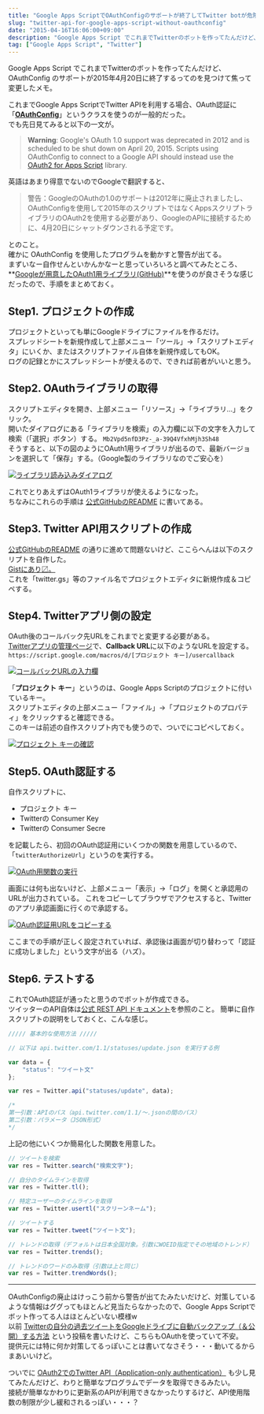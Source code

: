 ```yaml
---
title: "Google Apps ScriptでOAuthConfigのサポートが終了してTwitter botが危険そうだったので変更"
slug: "twitter-api-for-google-apps-script-without-oauthconfig"
date: "2015-04-16T16:06:00+09:00"
description: "Google Apps Script でこれまでTwitterのボットを作ってたんだけど、OAuthConfig のサポートが2015年4月20日に終了するってのを見つけて焦って変更したメモ。"
tag: ["Google Apps Script", "Twitter"]
---
```


Google Apps Script でこれまでTwitterのボットを作ってたんだけど、OAuthConfig のサポートが2015年4月20日に終了するってのを見つけて焦って変更したメモ。

<!--more-->

これまでGoogle Apps ScriptでTwitter APIを利用する場合、OAuth認証に「**[OAuthConfig](https://developers.google.com/apps-script/reference/url-fetch/o-auth-config)**」というクラスを使うのが一般的だった。  
でも先日見てみると以下の一文が。

> **Warning**: Google's OAuth 1.0 support was deprecated in 2012 and is scheduled to be shut down on April 20, 2015. Scripts using OAuthConfig to connect to a Google API should instead use the [OAuth2 for Apps Script](https://github.com/googlesamples/apps-script-oauth2) library.

英語はあまり得意でないのでGoogleで翻訳すると、

> 警告：GoogleのOAuthの1.0のサポートは2012年に廃止されましたし、OAuthConfigを使用して2015年のスクリプトではなくAppsスクリプトライブラリのOAuth2を使用する必要があり、GoogleのAPIに接続するために、4月20日にシャットダウンされる予定です。

とのこと。  
確かに OAuthConfig を使用したプログラムを動かすと警告が出てる。  
まずいなー自作せんといかんかなーと思っていろいろと調べてみたところ、**[Googleが用意したOAuth1用ライブラリ(GitHub)](https://github.com/googlesamples/apps-script-oauth1)**を使うのが良さそうな感じだったので、手順をまとめておく。


## Step1. プロジェクトの作成

プロジェクトといっても単にGoogleドライブにファイルを作るだけ。  
スプレッドシートを新規作成して上部メニュー「ツール」→「スクリプトエディタ」にいくか、またはスクリプトファイル自体を新規作成してもOK。  
ログの記録とかにスプレッドシートが使えるので、できれば前者がいいと思う。


## Step2. OAuthライブラリの取得

スクリプトエディタを開き、上部メニュー「リソース」→「ライブラリ...」をクリック。  
開いたダイアログにある「ライブラリを検索」の入力欄に以下の文字を入力して検索（「選択」ボタン）する。
`Mb2Vpd5nfD3Pz-_a-39Q4VfxhMjh3Sh48`  
そうすると、以下の図のようにOAuth1用ライブラリが出るので、最新バージョンを選択して「保存」する。（Google製のライブラリなのでご安心を）  

<a href="https://lh5.googleusercontent.com/-Y0JexgZ4FLY/VS9jkx9CPdI/AAAAAAAADfo/qjpCGInBkwQ/w694-h417-no/2015-04-16_120428.png" target="_blank"><img class="aligncenter" alt="ライブラリ読み込みダイアログ" src="https://lh5.googleusercontent.com/-Y0JexgZ4FLY/VS9jkx9CPdI/AAAAAAAADfo/qjpCGInBkwQ/w694-h417-no/2015-04-16_120428.png" /></a>  

これでとりあえずはOAuth1ライブラリが使えるようになった。  
ちなみにこれらの手順は [公式GitHubのREADME](https://github.com/googlesamples/apps-script-oauth1/blob/master/README.md) に書いてある。  


## Step3. Twitter API用スクリプトの作成

[公式GitHubのREADME](https://github.com/googlesamples/apps-script-oauth1/blob/master/README.md) の通りに進めて問題ないけど、ここらへんは以下のスクリプトを自作した。  
[<i class="fa fa-github"></i> Gistにあり〼。](https://gist.github.com/kijtra/f4cdd8775277372d42f7)  
これを「twitter.gs」等のファイル名でプロジェクトエディタに新規作成＆コピペする。  

<script src="https://gist.github.com/kijtra/f4cdd8775277372d42f7.js"></script>


## Step4. Twitterアプリ側の設定

OAuth後のコールバック先URLをこれまでと変更する必要がある。  
[Twitterアプリの管理ページ](https://apps.twitter.com/)で、**Callback URL**に以下のようなURLを設定する。  
`https://script.google.com/macros/d/[プロジェクト キー]/usercallback`  

<a href="https://lh6.googleusercontent.com/-mEGyfYGF2Ng/VS9jmDNTSoI/AAAAAAAADfo/LddrM3jl43w/w1056-h259-no/2015-04-16_162213.png" target="_blank"><img class="aligncenter" alt="コールバックURLの入力欄" src="https://lh6.googleusercontent.com/-mEGyfYGF2Ng/VS9jmDNTSoI/AAAAAAAADfo/LddrM3jl43w/w1056-h259-no/2015-04-16_162213.png" /></a>

「**プロジェクト キー**」というのは、Google Apps Scriptのプロジェクトに付いているキー。  
スクリプトエディタの上部メニュー「ファイル」→「プロジェクトのプロパティ」をクリックすると確認できる。  
このキーは前述の自作スクリプト内でも使うので、ついでにコピペしておく。  

<a href="https://lh4.googleusercontent.com/-ma8FgouRKmI/VS9jlBunX3I/AAAAAAAADfo/aCYvvWZdlXI/w586-h427-no/2015-04-16_123848.png" target="_blank"><img class="aligncenter" alt="プロジェクト キーの確認" src="https://lh4.googleusercontent.com/-ma8FgouRKmI/VS9jlBunX3I/AAAAAAAADfo/aCYvvWZdlXI/w586-h427-no/2015-04-16_123848.png" /></a>


## Step5. OAuth認証する

自作スクリプトに、

- プロジェクト キー
- Twitterの Consumer Key
- Twitterの Consumer Secre

を記載したら、初回のOAuth認証用にいくつかの関数を用意しているので、「`twitterAuthorizeUrl`」というのを実行する。  

<a href="https://lh4.googleusercontent.com/-fLiwVXhwWyY/VS9jlgKjH7I/AAAAAAAADfo/M6o0jDoBTUQ/w399-h164-no/2015-04-16_143608.png" target="_blank"><img class="aligncenter" alt="OAuth用関数の実行" src="https://lh4.googleusercontent.com/-fLiwVXhwWyY/VS9jlgKjH7I/AAAAAAAADfo/M6o0jDoBTUQ/w399-h164-no/2015-04-16_143608.png" /></a>  

画面には何も出ないけど、上部メニュー「表示」→「ログ」を開くと承認用のURLが出力されている。
これをコピーしてブラウザでアクセスすると、Twitterのアプリ承認画面に行くので承認する。

<a href="https://lh4.googleusercontent.com/-dDk3p-mvLBY/VS9jlrsIrSI/AAAAAAAADfo/MPlKB5rDy9A/w684-h442-no/2015-04-16_143941.png" target="_blank"><img class="aligncenter" alt="OAuth認証用URLをコピーする" src="https://lh4.googleusercontent.com/-dDk3p-mvLBY/VS9jlrsIrSI/AAAAAAAADfo/MPlKB5rDy9A/w684-h442-no/2015-04-16_143941.png" /></a>  

ここまでの手順が正しく設定されていれば、承認後は画面が切り替わって「認証に成功しました」という文字が出る（ハズ）。


## Step6. テストする

これでOAuth認証が通ったと思うのでボットが作成できる。  
ツイッターのAPI自体は[公式 REST API ドキュメント](https://dev.twitter.com/rest/public)を参照のこと。
簡単に自作スクリプトの説明をしておくと、こんな感じ。  

```js
///// 基本的な使用方法 /////

// 以下は api.twitter.com/1.1/statuses/update.json を実行する例

var data = {
    "status": "ツイート文"
};

var res = Twitter.api("statuses/update", data);

/*
第一引数：APIのパス（api.twitter.com/1.1/～.jsonの間のパス）
第二引数：パラメータ（JSON形式）
*/
```

上記の他にいくつか簡易化した関数を用意した。  

```js
// ツイートを検索
var res = Twitter.search("検索文字");

// 自分のタイムラインを取得
var res = Twitter.tl();

// 特定ユーザーのタイムラインを取得
var res = Twitter.usertl("スクリーンネーム");

// ツイートする
var res = Twitter.tweet("ツイート文");

// トレンドの取得（デフォルトは日本全国対象。引数にWOEID指定でその地域のトレンド）
var res = Twitter.trends();

// トレンドのワードのみ取得（引数は上と同じ）
var res = Twitter.trendWords();
```

- - - - -

OAuthConfigの廃止はけっこう前から警告が出てたみたいだけど、対策しているような情報はググってもほとんど見当たらなかったので、Google Apps Scriptでボット作ってる人はほとんどいない模様w  
以前 [Twitterの自分の過去ツイートをGoogleドライブに自動バックアップ（＆公開）する方法](/article/twitter-backup-to-google-drive/) という投稿を書いたけど、こちらもOAuthを使っていて不安。  
提供元には特に何か対策してるっぽいことは書いてなさそう・・・動いてるからまあいいけど。  

ついでに [OAuth2でのTwitter API（Application-only authentication）](https://dev.twitter.com/oauth/application-only) も少し見てみたんだけど、わりと簡単なプログラムでデータを取得できるみたい。  
接続が簡単なかわりに更新系のAPIが利用できなかったりするけど、API使用階数の制限が少し緩和されるっぽい・・・？
